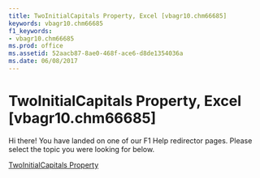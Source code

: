 ```yaml
---
title: TwoInitialCapitals Property, Excel [vbagr10.chm66685]
keywords: vbagr10.chm66685
f1_keywords:
- vbagr10.chm66685
ms.prod: office
ms.assetid: 52aacb87-8ae0-468f-ace6-d8de1354036a
ms.date: 06/08/2017
---
```



# TwoInitialCapitals Property, Excel [vbagr10.chm66685]

Hi there! You have landed on one of our F1 Help redirector pages. Please select the topic you were looking for below.

[TwoInitialCapitals Property](http://msdn.microsoft.com/library/cf6931c7-11ee-77b0-feb2-e047f7cb58e6%28Office.15%29.aspx)

